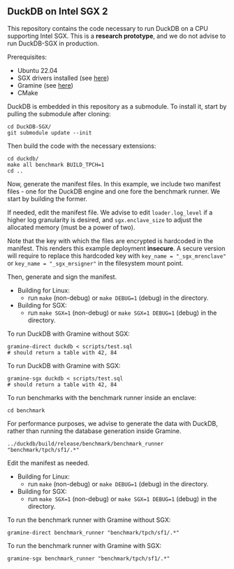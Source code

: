 ## DuckDB on Intel SGX 2

This repository contains the code necessary to run DuckDB on a CPU supporting Intel SGX. This is a **research prototype**, and we do not advise to run DuckDB-SGX in production. 

Prerequisites:

* Ubuntu 22.04
* SGX drivers installed (see [here](https://github.com/intel/linux-sgx))
* Gramine (see [here](https://gramine.readthedocs.io/en/latest/installation.html))
* CMake

DuckDB is embedded in this repository as a submodule. To install it, start by pulling the submodule after cloning:

```shell
cd DuckDB-SGX/
git submodule update --init
```

Then build the code with the necessary extensions:

```shell
cd duckdb/
make all benchmark BUILD_TPCH=1
cd ..
```

Now, generate the manifest files. In this example, we include two manifest files - one for the DuckDB engine and one fore the benchmark runner. We start by building the former.

If needed, edit the manifest file. We advise to edit `loader.log_level` if a higher log granularity is desired, and `sgx.enclave_size` to adjust the allocated memory (must be a power of two). 

Note that the key with which the files are encrypted is hardcoded in the manifest. This renders this example deployment **insecure**. A secure version will require to replace this hardcoded key with `key_name = "_sgx_mrenclave"` or `key_name = "_sgx_mrsigner"` in the filesystem mount point. 

Then, generate and sign the manifest.

* Building for Linux: 
  * run `make` (non-debug) or `make DEBUG=1` (debug) in the directory.
* Building for SGX: 
  * run `make SGX=1` (non-debug) or `make SGX=1 DEBUG=1` (debug) in the directory.

To run DuckDB with Gramine without SGX:

```shell
gramine-direct duckdb < scripts/test.sql
# should return a table with 42, 84
```

To run DuckDB with Gramine with SGX:

```shell
gramine-sgx duckdb < scripts/test.sql
# should return a table with 42, 84
```

To run benchmarks with the benchmark runner inside an enclave:

```shell
cd benchmark
```

For performance purposes, we advise to generate the data with DuckDB, rather than running the database generation inside Gramine.

```shell
../duckdb/build/release/benchmark/benchmark_runner "benchmark/tpch/sf1/.*"
```

Edit the manifest as needed.

* Building for Linux: 
  * run `make` (non-debug) or `make DEBUG=1` (debug) in the directory.
* Building for SGX: 
  * run `make SGX=1` (non-debug) or `make SGX=1 DEBUG=1` (debug) in the directory.

To run the benchmark runner with Gramine without SGX:

```shell
gramine-direct benchmark_runner "benchmark/tpch/sf1/.*"
```

To run the benchmark runner with Gramine with SGX:

```shell
gramine-sgx benchmark_runner "benchmark/tpch/sf1/.*"
```

